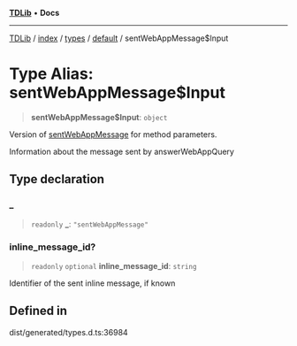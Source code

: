 [**TDLib**](../../../../../../README.md) • **Docs**

***

[TDLib](../../../../../../modules.md) / [index](../../../../../README.md) / [types](../../../README.md) / [default](../README.md) / sentWebAppMessage$Input

# Type Alias: sentWebAppMessage$Input

> **sentWebAppMessage$Input**: `object`

Version of [sentWebAppMessage](sentWebAppMessage-1.md) for method parameters.

Information about the message sent by answerWebAppQuery

## Type declaration

### \_

> `readonly` **\_**: `"sentWebAppMessage"`

### inline\_message\_id?

> `readonly` `optional` **inline\_message\_id**: `string`

Identifier of the sent inline message, if known

## Defined in

dist/generated/types.d.ts:36984
